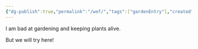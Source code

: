 ```yaml
---
{"dg-publish":true,"permalink":"/wef/","tags":["gardenEntry"],"created":"2025-09-17T21:41:11.999-04:00","updated":"2025-09-17T21:53:57.708-04:00"}
---
```


I am bad at gardening and keeping plants alive.

But we will try here!
